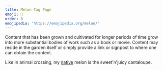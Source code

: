 ```yaml
---
title: Melon Tag Page
emoji: 🍈
order: 8
emojipedia: 'https://emojipedia.org/melon/'
---
```

Content that has been grown and cultivated for longer periods of time grow into more substantial bodies of work such as a book or movie. Content may reside in the garden itself or simply provide a link or signpost to where one can obtain the content.

Like in animal crossing, my [native](https://animalcrossing.fandom.com/wiki/Fruit#Native_Fruits) melon is the sweet'n'juicy cantaloupe. 
